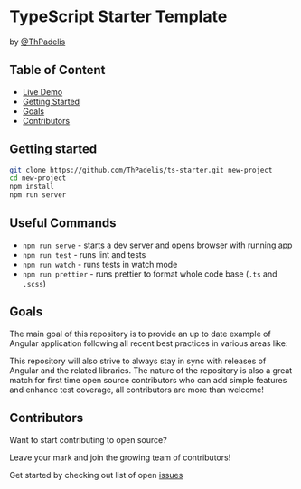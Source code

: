 # TypeScript Starter Template

by [@ThPadelis](https://twitter.com/ThPadelis)

## Table of Content

- [Live Demo](https://tomastrajan.github.io/angular-ngrx-material-starter)
- [Getting Started](#getting-started)
- [Goals](#goals)
- [Contributors](#contributors)

## Getting started

```bash
git clone https://github.com/ThPadelis/ts-starter.git new-project
cd new-project
npm install
npm run server
```

## Useful Commands

- `npm run serve` - starts a dev server and opens browser with running app
- `npm run test` - runs lint and tests
- `npm run watch` - runs tests in watch mode
- `npm run prettier` - runs prettier to format whole code base (`.ts` and `.scss`)

## Goals

The main goal of this repository is to provide an up to date example of Angular application following all recent best practices in various areas like:

This repository will also strive to always stay in sync with releases of Angular and the related libraries.
The nature of the repository is also a great match for first time open source contributors who can add
simple features and enhance test coverage, all contributors are more than welcome!

## Contributors

Want to start contributing to open source?

Leave your mark and join the growing team of contributors!

Get started by checking out list of open [issues](https://github.com/ThPadelis/ts-starter/issues)
